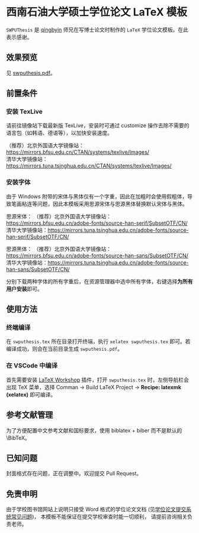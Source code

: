 # 西南石油大学硕士学位论文 LaTeX 模板

`SWPUThesis` 是 [qingbyin](https://github.com/qingbyin) 师兄在写博士论文时制作的 `LaTeX` 学位论文模板。在此表示感谢。

## 效果预览
见 [swputhesis.pdf](https://github.com/sudrizzz/SWPUThesis/blob/main/swputhesis.pdf)。

## 前置条件

### 安装 TexLive
请前往镜像站下载最新版 TexLive，安装时可通过 customize 操作去除不需要的语言包（如韩语、德语等），以加快安装速度。

（推荐）北京外国语大学镜像站：https://mirrors.bfsu.edu.cn/CTAN/systems/texlive/Images/  
清华大学镜像站：https://mirrors.tuna.tsinghua.edu.cn/CTAN/systems/texlive/Images/

### 安装字体
由于 Windows 附带的宋体与黑体仅有一个字重，因此在加粗时会使用假粗体，导致笔画粘连等问题，因此本模板采用思源宋体与思源黑体替换默认宋体与黑体。

思源宋体：
（推荐）北京外国语大学镜像站：https://mirrors.bfsu.edu.cn/adobe-fonts/source-han-serif/SubsetOTF/CN/  
清华大学镜像站：https://mirrors.tuna.tsinghua.edu.cn/adobe-fonts/source-han-serif/SubsetOTF/CN/

思源黑体：
（推荐）北京外国语大学镜像站：https://mirrors.bfsu.edu.cn/adobe-fonts/source-han-sans/SubsetOTF/CN/  
清华大学镜像站：https://mirrors.tuna.tsinghua.edu.cn/adobe-fonts/source-han-sans/SubsetOTF/CN/

分别下载两种字体的所有字重后，在资源管理器中选中所有字体，右键选择**为所有用户安装**即可。

## 使用方法

### 终端编译
在 `swputhesis.tex` 所在目录打开终端，执行 `xelatex swputhesis.tex`  即可。若编译成功，则会在当前目录生成 `swputhesis.pdf`。

### 在 VSCode 中编译
首先需要安装 [LaTeX Workshop](https://marketplace.visualstudio.com/items?itemName=James-Yu.latex-workshop) 插件，打开 `swputhesis.tex` 时，左侧导航栏会出现 TeX 菜单，选择 Comman -> Build LaTeX Project -> **Recipe: latexmk (xelatex)** 即可编译。

## 参考文献管理

为了方便配置中文参考文献和国标要求，使用 biblatex + biber 而不是默认的\BibTeX。

## 已知问题

封面格式存在问题，正在调整中。欢迎提交 Pull Request。

## 免责申明

由于学校图书馆网站上说明只接受 Word 格式的学位论文文档
(见[学位论文提交系统常见问题](https://lib.swpu.edu.cn/95_80/mason/0317x/faq.html?q=13#a))，
本模板不能保证在提交学校审查时能一切顺利，
请提前咨询相关负责老师。
